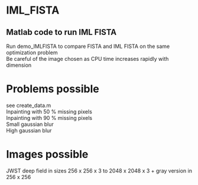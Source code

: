 # IML_FISTA
## Matlab code to run IML FISTA
 Run demo_IMLFISTA to compare FISTA and IML FISTA on the same optimization problem \
 Be careful of the image chosen as CPU time increases rapidly with dimension
 
 # Problems possible
 see create_data.m \
 Inpainting with 50 % missing pixels \
 Inpainting with 90 % missing pixels \
 Small gaussian blur \
 High gaussian blur 
 
 # Images possible
 JWST deep field in sizes 256 x 256 x 3 to 2048 x 2048 x 3 + gray version in 256 x 256
